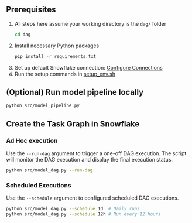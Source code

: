 ## Prerequisites

1. All steps here assume your working directory is the `dag/` folder
    ```bash
    cd dag
    ```
2. Install necessary Python packages
    ```bash
    pip install -r requirements.txt
    ```
3. Set up default Snowflake connection: [Configure Connections](https://docs.snowflake.com/developer-guide/snowflake-cli/connecting/configure-connections#define-connections)
4. Run the setup commands in [setup_env.sh](scripts/setup_env.sh)

## (Optional) Run model pipeline locally

```bash
python src/model_pipeline.py
```

## Create the Task Graph in Snowflake

### Ad Hoc execution

Use the `--run-dag` argument to trigger a one-off DAG execution. The script will monitor the DAG execution and display the final execution status.

```bash
python src/model_dag.py --run-dag
```

### Scheduled Executions

Use the `--schedule` argument to configured scheduled DAG executions.

```bash
python src/model_dag.py --schedule 1d  # Daily runs
python src/model_dag.py --schedule 12h # Run every 12 hours
```